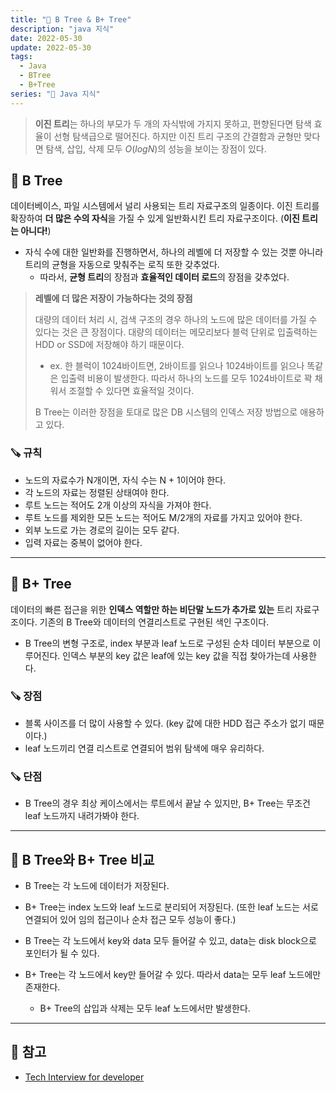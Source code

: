 ```yaml
---
title: "📃 B Tree & B+ Tree"
description: "java 지식"
date: 2022-05-30
update: 2022-05-30
tags:
  - Java
  - BTree
  - B+Tree
series: "📃 Java 지식"
---
```


> **이진 트리**는 하나의 부모가 두 개의 자식밖에 가지지 못하고, 편향된다면 탐색 효율이 선형 탐색급으로 떨어진다. 하지만 이진 트리 구조의 간결함과 균형만 맞다면 탐색, 삽입, 삭제 모두 $O(logN)$의 성능을 보이는 장점이 있다.

## 🧷 B Tree
데이터베이스, 파일 시스템에서 널리 사용되는 트리 자료구조의 일종이다. 이진 트리를 확장하여 **더 많은 수의 자식**을 가질 수 있게 일반화시킨 트리 자료구조이다. (**이진 트리는 아니다!**)
- 자식 수에 대한 일반화를 진행하면서, 하나의 레벨에 더 저장할 수 있는 것뿐 아니라 트리의 균형을 자동으로 맞춰주는 로직 또한 갖추었다.
  - 따라서, **균형 트리**의 장점과 **효율적인 데이터 로드**의 장점을 갖추었다.

> **레벨에 더 많은 저장이 가능하다는 것의 장점**
> 
> 대량의 데이터 처리 시, 검색 구조의 경우 하나의 노드에 많은 데이터를 가질 수 있다는 것은 큰 장점이다. 대량의 데이터는 메모리보다 블럭 단위로 입출력하는 HDD or SSD에 저장해야 하기 때문이다.
> - ex. 한 블럭이 1024바이트면, 2바이트를 읽으나 1024바이트를 읽으나 똑같은 입출력 비용이 발생한다. 따라서 하나의 노드를 모두 1024바이트로 꽉 채워서 조절할 수 있다면 효율적일 것이다.
>
> B Tree는 이러한 장점을 토대로 많은 DB 시스템의 인덱스 저장 방법으로 애용하고 있다.

### 🪚 규칙
- 노드의 자료수가 N개이면, 자식 수는 N + 1이어야 한다.
- 각 노드의 자료는 정렬된 상태여야 한다.
- 루트 노드는 적어도 2개 이상의 자식을 가져야 한다.
- 루트 노드를 제외한 모든 노드는 적어도 M/2개의 자료를 가지고 있어야 한다.
- 외부 노드로 가는 경로의 길이는 모두 같다.
- 입력 자료는 중복이 없어야 한다.

---

## 🧷 B+ Tree
데이터의 빠른 접근을 위한 **인덱스 역할만 하는 비단말 노드가 추가로 있는** 트리 자료구조이다. 기존의 B Tree와 데이터의 연결리스트로 구현된 색인 구조이다.
- B Tree의 변형 구조로, index 부분과 leaf 노드로 구성된 순차 데이터 부분으로 이루어진다. 인덱스 부분의 key 값은 leaf에 있는 key 값을 직접 찾아가는데 사용한다.

### 🪚 장점
- 블록 사이즈를 더 많이 사용할 수 있다. (key 값에 대한 HDD 접근 주소가 없기 때문이다.)
- leaf 노드끼리 연결 리스트로 연결되어 범위 탐색에 매우 유리하다.

### 🪚 단점
- B Tree의 경우 최상 케이스에서는 루트에서 끝날 수 있지만, B+ Tree는 무조건 leaf 노드까지 내려가봐야 한다.

---

## 🧷 B Tree와 B+ Tree 비교
- B Tree는 각 노드에 데이터가 저장된다.
- B+ Tree는 index 노드와 leaf 노드로 분리되어 저장된다. (또한 leaf 노드는 서로 연결되어 있어 임의 접근이나 순차 접근 모두 성능이 좋다.)

- B Tree는 각 노드에서 key와 data 모두 들어갈 수 있고, data는 disk block으로 포인터가 될 수 있다.
- B+ Tree는 각 노드에서 key만 들어갈 수 있다. 따라서 data는 모두 leaf 노드에만 존재한다.
  - B+ Tree의 삽입과 삭제는 모두 leaf 노드에서만 발생한다.

---

## 📕 참고
- [Tech Interview for developer](https://gyoogle.dev/blog/computer-science/data-structure/B%20Tree%20&%20B+%20Tree.html)